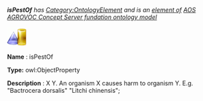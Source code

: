 ___isPestOf__ 
 has
 [Category:OntologyElement](../../Category/OntologyElement "Category:OntologyElement") 
 and is an
 [element of](../../Property/ElementOf "Property:ElementOf") 
[AOS AGROVOC Concept Server fundation ontology model](../../Submissions/AOS_AGROVOC_Concept_Server_fundation_ontology_model "Submissions:AOS AGROVOC Concept Server fundation ontology model")_




  





[![ObjectProperty](../images/thumb/c/c3/ObjectProperty.gif/45px-ObjectProperty.gif)](../../Image/ObjectProperty.gif "ObjectProperty")


__Name__ 
 : isPestOf
 



__Type:__ 
 owl:ObjectProperty
 



__Description__ 
 : X <is pest of> Y. An organism X causes harm to organism Y. E.g. "Bactrocera dorsalis" <is pest of> "Litchi chinensis";